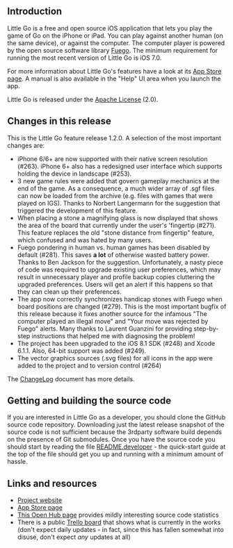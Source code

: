 ## Introduction

Little Go is a free and open source iOS application that lets you play the game of Go on the iPhone or iPad. You can play against another human (on the same device), or against the computer. The computer player is powered by the open source software library [Fuego](http://fuego.sf.net/). The minimum requirement for running the most recent version of Little Go is iOS 7.0.

For more information about Little Go's features have a look at its [App Store page](http://itunes.apple.com/us/app/little-go/id490753989?ls=1&mt=8). A manual is also available in the "Help" UI area when you launch the app.

Little Go is released under the [Apache License](http://www.apache.org/licenses/LICENSE-2.0) (2.0).


## Changes in this release

This is the Little Go feature release 1.2.0. A selection of the most important changes are:

* iPhone 6/6+ are now supported with their native screen resolution (#263). iPhone 6+ also has a redesigned user interface which supports holding the device in landscape (#253).
* 3 new game rules were added that govern gameplay mechanics at the end of the game. As a consequence, a much wider array of .sgf files can now be loaded from the archive (e.g. files with games that were played on IGS). Thanks to Norbert Langermann for the suggestion that triggered the development of this feature.
* When placing a stone a magnifying glass is now displayed that shows the area of the board that currently under the user's 'fingertip (#271). This feature replaces the old "stone distance from fingertip" feature, which confused and was hated by many users.
* Fuego pondering in human vs. human games has been disabled by default (#281). This saves **a lot** of otherwise wasted battery power. Thanks to Ben Jackson for the suggestion. Unfortunately, a nasty piece of code was required to upgrade existing user preferences, which may result in unnecessary player and profile backup copies cluttering the upgraded preferences. Users will get an alert if this happens so that they can clean up their preferences.
* The app now correctly synchronizes handicap stones with Fuego when board positions are changed (#279). This is the most important bugfix of this release because it fixes another source for the infamous "The computer played an illegal move" and "Your move was rejected by Fuego" alerts. Many thanks to Laurent Guanzini for providing step-by-step instructions that helped me with diagnosing the problem!
* The project has been upgraded to the iOS 8.1 SDK (#248) and Xcode 6.1.1. Also, 64-bit support was added (#249).
* The vector graphics sources (.svg files) for all icons in the app were added to the project and to version control (#264)

The [ChangeLog](doc/ChangeLog) document has more details.


## Getting and building the source code

If you are interested in Little Go as a developer, you should clone the GitHub source code repository. Downloading just the latest release snapshot of the source code is not sufficient because the 3rdparty software build depends on the presence of Git submodules. Once you have the source code you should start by reading the file [README.developer](doc/README.developer) - the quick-start guide at the top of the file should get you up and running with a minimum amount of hassle.


## Links and resources

* [Project website](http://littlego.herzbube.ch/)
* [App Store page](http://itunes.apple.com/us/app/little-go/id490753989?ls=1&mt=8)
* [This Open Hub page](https://www.openhub.net/p/littlego) provides mildly interesting source code statistics
* There is a public [Trello board](https://trello.com/board/little-go/4fd84c295027333d460dcc32) that shows what is currently in the works (don't expect daily updates - in fact, since this has fallen somewhat into disuse, don't expect *any* updates at all)
